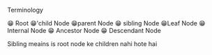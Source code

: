 Terminology

😁 Root
😁'child Node
😁parent Node
😁 sibling Node
😁Leaf Node
😁 Internal Node
😁 Ancestor Node
😁 Descendant Node

Sibling meains is root node ke children nahi hote hai 
